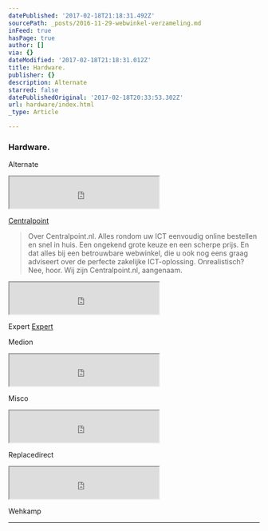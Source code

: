 ```yaml
---
datePublished: '2017-02-18T21:18:31.492Z'
sourcePath: _posts/2016-11-29-webwinkel-verzameling.md
inFeed: true
hasPage: true
author: []
via: {}
dateModified: '2017-02-18T21:18:31.012Z'
title: Hardware.
publisher: {}
description: Alternate
starred: false
datePublishedOriginal: '2017-02-18T20:33:53.302Z'
url: hardware/index.html
_type: Article

---
```

### Hardware.

Alternate

<iframe src="https://the-grid.github.io/ed-userhtml/?g=eJxVz8sOgkAMBdBfmXThksEX-KAYv4RUqAxxGExtMr_viI_ETXMXTc9tRcYJXxGc6v1gbYwxI68sgZSz4K2qPaniPt80q9W23DbL9bosls35u7Sg8X4UBKMkPStCc_EUbmCEPUKYrpP3U4S6GsbePKT9UTpkKtRxGu2NJQucqPYlzSdHnL05E77Vj_VvKzodPZg4dOoQNsUOjOOhd6lLkYO5TNJxKphi-gwBjK0rS_UTyfJQgw" height="64" style=""></iframe>

[Centralpoint][0]

> Over Centralpoint.nl. Alles rondom uw ICT eenvoudig online bestellen en snel in huis. Een ongekend grote keuze en een scherpe prijs. En dat alles bij een betrouwbare webwinkel, die u ook nog eens graag adviseert over de perfecte zakelijke ICT-oplossing. Onrealistisch? Nee, hoor.
> Wij zijn Centralpoint.nl, aangenaam.

<iframe src="https://the-grid.github.io/ed-userhtml/?g=eJw9zsEOgjAMBuBXWXrwuBkRJErxUciAyhbHtswm8_GdSDy1fw_9_k4Lk-iBYJjjVamcs5zIc9IuButZeqdKmJ6UlPUzvWU08c6MdXUemvZYX-qhbatTPRz0Gm8JQbBOCzHCMDrtnyASOQQfHsG5kKHv7LqIV5r-JFtZhJl2RnpidZ--wPZyxR-zBY0btlvbYDS8OhDZzmwQzk0LwpBdTKnQHEGMIc1UepVVu3IDofpO6f4DC9ZQRA" height="64" style=""></iframe>

Expert
[Expert][1]

Medion

<iframe src="https://the-grid.github.io/ed-userhtml/?g=eJyljUsSgjAQRK-SmoVLAkTwx-BRrBgGQpEQahyL64tsPICb7n69eY1VnqlH8CLLVWtxmbDtaAs3EWczib47NMeqPNi43CKeLyYvqx0sFsac6mIHxr3eCEosDyQIj2ew8wSKKSDMqU8hpBXaZoyDerH7Scc_pYJeYgC1jp14hDrPQXkaBy9fAPVM3BEjbNOG7QOl20bb9gOOy08-" height="64" style=""></iframe>

Misco

<iframe src="https://the-grid.github.io/ed-userhtml/?g=eJyljk0OgjAQha_SzMIlbY0gKINHMaUU2thSMo7h-jZsPICb97f5Xm-EJzcjeObtJiXbislMroh9OapWx_Jhse709WTSdk-oldKNPh_NYNvWnToy4WEfBMGGFscIzzGa9QWCXERY85xjzDsMfUiLeJP9QcOfUEbPKYLYw8Qe4dK0ILwLiy8n6pLHTJMjBAXCxLKBkEMvzfAFkDxPUw" height="64" style=""></iframe>

Replacedirect

<iframe src="https://the-grid.github.io/ed-userhtml/?g=eJw9jsGOwjAMRH8l8oFjs1Dolt26nPiOyqSmiUjTylgKn09UVnvxeEaW33RkvPAdwauuP9bmnCvhNZLjMQg7rVK0K01sn0qi15eyJIr2oorH9nAazvWpbtthX9ffzX7Y0bz-CoIpxxMrwnCLlB5ghCNCWu5LjEuGvgvzZJ7i_rkaKhUauQz3YKkSq724DbH9nPED2gzhB_dH20TR6xzB5DCqRzg2LRjPYfKlRPMF5rbIyKVZWSmWDIztO0v9GyECUhk" height="64" style=""></iframe>

Wehkamp

---



[0]: https://www.centralpoint.nl/?ref=26&network=tradetracker#utm_source=affiliate&utm_campaign=15986&utm_medium=tradetracker "Centralpoint"
[1]: http://tc.tradetracker.net/?c=5515&m=187261&a=133761&r=&u=